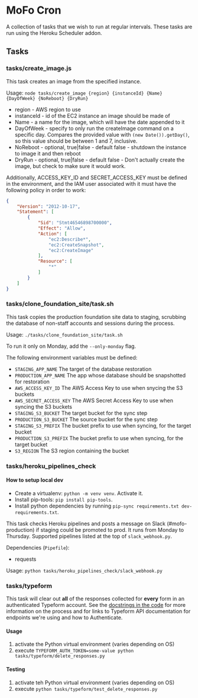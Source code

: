 # MoFo Cron

A collection of tasks that we wish to run at regular intervals. These tasks are run using the Heroku Scheduler addon.

## Tasks

### tasks/create_image.js

This task creates an image from the specified instance.

Usage: `node tasks/create_image {region} {instanceId} {Name} {DayOfWeek} {NoReboot} {DryRun}`

* region - AWS region to use
* instanceId - id of the EC2 instance an image should be made of
* Name - a name for the image, which will have the date appended to it
* DayOfWeek - specify to only run the createImage command on a specific day. Compares the provided value with `(new Date()).getDay()`, so this value should be between 1 and 7, inclusive.
* NoReboot - optional, true|false - default false - shutdown the instance to image it and then reboot
* DryRun - optional, true|false - default false - Don't actually create the image, but check to make sure it would work.

Additionally, ACCESS_KEY_ID and SECRET_ACCESS_KEY must be defined in the environment, and the IAM user associated with it must have the following policy in order to work:

```json
{
    "Version": "2012-10-17",
    "Statement": [
        {
            "Sid": "Stmt46546898700000",
            "Effect": "Allow",
            "Action": [
                "ec2:Describe*",
                "ec2:CreateSnapshot",
                "ec2:CreateImage"
            ],
            "Resource": [
                "*"
            ]
        }
    ]
}
```

### tasks/clone_foundation_site/task.sh

This task copies the production foundation site data to staging, scrubbing the database of non-staff accounts and sessions during the process.

Usage: `./tasks/clone_foundation_site/task.sh`

To run it only on Monday, add the `--only-monday` flag.

The following environment variables must be defined:
- `STAGING_APP_NAME` The target of the database restoration
- `PRODUCTION_APP_NAME` The app whose database should be snapshotted for restoration
- `AWS_ACCESS_KEY_ID` The AWS Access Key to use when snycing the S3 buckets
- `AWS_SECRET_ACCESS_KEY` The AWS Secret Access Key to use when syncing the S3 buckets
- `STAGING_S3_BUCKET` The target bucket for the sync step
- `PRODUCTION_S3_BUCKET` The source bucket for the sync step
- `STAGING_S3_PREFIX` The bucket prefix to use when syncing, for the target bucket
- `PRODUCTION_S3_PREFIX` The bucket prefix to use when syncing, for the target bucket
- `S3_REGION` The S3 region containing the bucket


### tasks/heroku_pipelines_check

#### How to setup local dev

- Create a virtualenv: `python -m venv venv`. Activate it.
- Install pip-tools: `pip install pip-tools`.
- Install python dependencies by running `pip-sync requirements.txt dev-requirements.txt`.

This task checks Heroku pipelines and posts a message on Slack (#mofo-production) if staging could be promoted to prod. It runs from Monday to Thursday. Supported pipelines listed at the top of `slack_webhook.py`.

Dependencies (`Pipefile`):
- requests

Usage: `python tasks/heroku_pipelines_check/slack_webhook.py`

### tasks/typeform

This task will clear out **all** of the responses collected for **every** form in an authenticated Typeform account.
See the [docstrings in the code](/tasks/typeform/delete_responses.py) for more information on the process and for links
to Typeform API documentation for endpoints we're using and how to Authenticate.

#### Usage
1. activate the Python virtual environment (varies depending on OS)
2. execute `TYPEFORM_AUTH_TOKEN=some-value python tasks/typeform/delete_responses.py`

#### Testing
1. activate teh Python virtual environment (varies depending on OS)
2. execute `python tasks/typeform/test_delete_responses.py`